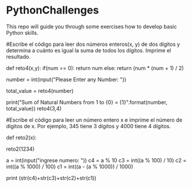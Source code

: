 # PythonChallenges

This repo will guide you through some exercises how to develop basic Python skills.

#Escribe el código para leer dos números enteros(x, y) de dos dígitos y determina a cuánto es igual la suma de todos los dígitos. Imprime el resultado.

def reto4(x,y):
    if(num == 0):
        return num
    else:
        return (num * (num + 1) / 2)
    
number = int(input("Please Enter any Number: "))

total_value = reto4(number)

print("Sum of Natural Numbers from 1 to {0} =  {1}".format(number, total_value))
  reto4(3,4) 

#Escribe el código para leer un número entero x e imprime el número de dígitos de x. Por ejemplo, 345 tiene 3 dígitos y 4000 tiene 4 dígitos.

def reto2(x):
 


reto2(1234)

a = int(input("ingrese numero: "))
c4 = a % 10 
c3 = int((a % 100) / 10)
c2 = int((a % 1000) / 100)
c1 = int((a - (a % 1000)) / 1000)

print (str(c4)+str(c3)+str(c2)+str(c1))
